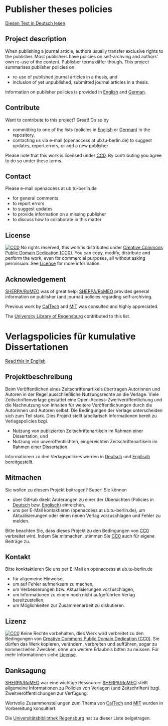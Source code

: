 <a name="English"></a> 
# Publisher theses policies
[Diesen Text in Deutsch lesen](#German).

## Project description
When publishing a journal article, authors usually transfer exclusive rights to the publisher. Most publishers have policies on self-archving and authors' own re-use of the content. Publisher terms differ though.
This project summarises publisher policies on
* re-use of published journal articles in a thesis, and
* inclusion of yet unpublished, submitted journal articles in a thesis.

Information on publisher policies is provided in [English](/policies_EN.md) and [German](/policies_DE.md).

## Contribute
Want to contribute to this project? Great! Do so by 
* committing to one of the lists (policies in [English](/policies_EN.md) or [German](/policies_DE.md)) in the repository,
* contacting us via e-mail (openaccess at ub.tu-berlin.de) to suggest updates, report errors, or add a new publisher

Please note that this work is licensed under [CC0](http://creativecommons.org/publicdomain/zero/1.0/). By contributing you agree to do so under these terms.

## Contact
Please e-mail openaccess at ub.tu-berlin.de
* for general comments
* to report errors
* to suggest updates
* to provide information on a missing publisher
* to discuss how to collaborate in this matter

## License
[![CC0](https://licensebuttons.net/p/zero/1.0/80x15.png)](http://creativecommons.org/publicdomain/zero/1.0/)
No rights reserved, this work is distributed under [Creative Commons Public Domain Dedication (CC0)](http://creativecommons.org/publicdomain/zero/1.0/). You can copy, modify, distribute and perform the work, even for commercial purposes, all without asking permission. 
See [License](/LICENSE) for more information. 

## Acknowledgement
[SHERPA/RoMEO](http://www.sherpa.ac.uk/romeo) was of great help: [SHERPA/RoMEO](http://www.sherpa.ac.uk/romeo) provides general information on publisher (and journal) policies regarding self-archiving.

Previous work by [CalTech](http://libguides.caltech.edu/publisherpolicies) and [MIT](https://libraries.mit.edu/scholarly/publishing/publisher-policies-thesis-content-and-article-publishing/) was consulted and highly appreciated.

The [University Library of Regensburg](http://www.uni-regensburg.de/library) contributed to this list.

<a name="German"></a>
# Verlagspolicies für kumulative Dissertationen

[Read this in English](#English)

## Projektbeschreibung
Beim Veröffentlichen eines Zeitschriftenartikels übertragen Autorinnen und Autoren in der Regel ausschließliche Nutzungsrechte an die Verlage.
Viele Zeitschriftenverlage gestattet eine Open-Access-Zweitveröffentlichung und die Nachnutzung von Inhalten für weitere Veröffentlichungen durch die Autorinnen und Autoren selbst. Die Bedingungen der Verlage unterscheiden sich zum Teil stark.
Dies Projekt stellt tabellarisch Informationen bereit zu Verlagspolicies bzgl.
* Nutzung von publizierten Zeitschriftenartikeln im Rahmen einer Dissertation, und
* Nutzung von unveröffentlichten, eingereichten Zeitschriftenartikeln im Rahmen einer Dissertation.

Informationen zu den Verlagspolicies werden in [Deutsch](/policies_DE.md) und [Englisch](/policies_EN.md) bereitgestellt.

## Mitmachen
Sie wollen zu diesem Projekt beitragen? Super! Sie können 
* über GitHub direkt Änderungen zu einer der Übersichten (Policies in [Deutsch](/policies_DE.md) bzw. [Englisch](/policies_EN.md)) einreichen,
* uns per E-Mail kontaktieren (openaccess at ub.tu-berlin.de), um Aktualisierungen oder einen neuen Verlag vorzuschlagen und Fehler zu melden.

Bitte beachten Sie, dass dieses Projekt zu den Bedingungen von [CC0](http://creativecommons.org/publicdomain/zero/1.0/) verbreitet wird. Indem Sie mitmachen, stimmen Sie [CC0](http://creativecommons.org/publicdomain/zero/1.0/) auch für eigene Beiträge zu.

## Kontakt
Bitte konktaktieren Sie uns per E-Mail an openaccess at ub.tu-berlin.de
* für allgemeine Hinweise,
* um auf Fehler aufmerksam zu machen,
* um Verbesserungen bzw. Aktualisierungen vorzuschlagen,
* um Informationen zu einem noch nicht aufgeführten Verlag bereitzustellen,
* um Möglichkeiten zur Zusammenarbeit zu diskutieren.

## Lizenz
[![CC0](https://licensebuttons.net/p/zero/1.0/80x15.png)](http://creativecommons.org/publicdomain/zero/1.0/)
Keine Rechte vorbehalten, dies Werk wird verbreitet zu den Bedingungen von [Creative Commons Public Domain Dedication (CC0)](http://creativecommons.org/publicdomain/zero/1.0/). 
Sie dürfen das Werk kopieren, verändern, verbreiten und aufführen, sogar zu kommerziellen Zwecken, ohne um weitere Erlaubnis bitten zu müssen. 
Für mehr Informationen siehe [License](/LICENSE).

## Danksagung
[SHERPA/RoMEO](http://www.sherpa.ac.uk/romeo) war eine wichtige Ressource: [SHERPA/RoMEO](http://www.sherpa.ac.uk/romeo) stellt allgemeine Informationen zu Policies von Verlagen (und Zeitschriften) bzgl. Zweitveröffentlichungen zur Verfügung.

Wertvolle Zusammenstellungen zum Thema von [CalTech](http://libguides.caltech.edu/publisherpolicies) and [MIT](https://libraries.mit.edu/scholarly/publishing/publisher-policies-thesis-content-and-article-publishing/) wurden in Vorbereitung konsultiert.

Die [Universitätsbibliothek Regensburg](http://www.uni-regensburg.de/bibliothek/) hat zu dieser Liste beigetragen.
